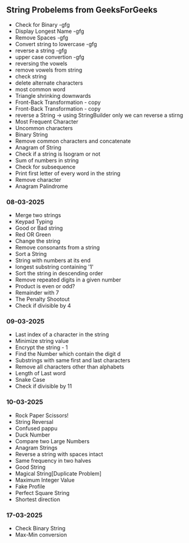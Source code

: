 ## String Probelems from GeeksForGeeks


* Check for Binary -gfg
* Display Longest Name -gfg
* Remove Spaces -gfg
* Convert string to lowercase -gfg
* reverse a string -gfg
* upper case convertion -gfg
* reversing the vowels
* remove vowels from string
* check string
* delete alternate characters
* most common word
* Triangle shrinking downwards
* Front-Back Transformation - copy
* Front-Back Transformation - copy
* reverse a String -> using StringBuilder only we can reverse a stirng
* Most Frequent Character
* Uncommon characters
* Binary String
* Remove common characters and concatenate
* Anagram of String
* Check if a string is Isogram or not
* Sum of numbers in string
* Check for subsequence
* Print first letter of every word in the string
* Remove character
* Anagram Palindrome


### 08-03-2025
* Merge two strings
* Keypad Typing
* Good or Bad string
* Red OR Green
* Change the string
* Remove consonants from a string
* Sort a String
* String with numbers at its end
* longest substring containing '1'
* Sort the string in descending order
* Remove repeated digits in a given number
* Product is even or odd?
* Remainder with 7
* The Penalty Shootout
* Check if divisible by 4

### 09-03-2025
* Last index of a character in the string
* Minimize string value
* Encrypt the string - 1
* Find the Number which contain the digit d
* Substrings with same first and last characters
* Remove all characters other than alphabets
* Length of Last word
* Snake Case
* Check if divisible by 11

### 10-03-2025
* Rock Paper Scissors!
* String Reversal
* Confused pappu
* Duck Number
* Compare two Large Numbers
* Anagram Strings
* Reverse a string with spaces intact
* Same frequency in two halves
* Good String
* Magical String[Duplicate Problem]
* Maximum Integer Value
* Fake Profile
* Perfect Square String
* Shortest direction

### 17-03-2025
* Check Binary String
* Max-Min conversion






































